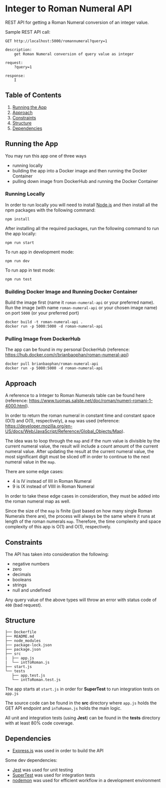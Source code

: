 # Integer to Roman Numeral API

REST API for getting a Roman Numeral conversion of an integer value.

Sample REST API call:

    GET http://localhost:5000/romannumeral?query=1

    description:
        get Roman Numeral conversion of query value as integer

    request:
        ?query=1

    response: 
        I

## Table of Contents

1. [Running the App](#running-the-app)
2. [Approach](#approach)
3. [Constraints](#constraints)
4. [Structure](#structure)
5. [Dependencies](#dependencies)

## Running the App

You may run this app one of three ways 
- running locally
- building the app into a Docker image and then running the Docker Container
- pulling down image from DockerHub and running the Docker Container

### Running Locally

In order to run locally you will need to install [Node.js](https://nodejs.org/en/) and then install all the npm packages with the following command:
    
    npm install
    
After installing all the required packages, run the following command to run the app locally:
    
    npm run start

To run app in development mode:

    npm run dev
    
To run app in test mode:

    npm run test
  
### Building Docker Image and Running Docker Container

Build the image first (name it `roman-numeral-api` or your preferred name). Run the image (with name `roman-numeral-api` or your chosen image name) on port `5000` (or your preferred port)

    docker build -t roman-numeral-api .
    docker run -p 5000:5000 -d roman-numeral-api
  
### Pulling Image from DockerHub

The app can be found in my personal DockerHub (reference: https://hub.docker.com/r/brianbaophan/roman-numeral-api)

    docker pull brianbaophan/roman-numeral-api
    docker run -p 5000:5000 -d roman-numeral-api

## Approach

A reference to a Integer to Roman Numerals table can be found here (reference: https://www.tuomas.salste.net/doc/roman/numeri-romani-1-4000.html).

In order to return the roman numeral in constant time and constant space (O(1) and O(1), respectively), a `map` was used (reference: https://developer.mozilla.org/en-US/docs/Web/JavaScript/Reference/Global_Objects/Map). 

The idea was to loop through the `map` and if the num value is divisible by the current numeral value, the result will include a count amount of the current numeral value. After updating the result at the current numeral value, the most significant digit must be sliced off in order to continue to the next numeral value in the `map`. 

There are some edge cases:
- 4 is IV instead of IIII in Roman Numeral
- 9 is IX instead of VIIII in Roman Numeral

In order to take these edge cases in consideration, they must be added into the roman numeral map as well. 

Since the size of the `map` is finite (just based on how many single Roman Numerals there are), the process will always be the same where it runs at length of the roman numerals `map`. Therefore, the time complexity and space complexity of this app is O(1) and O(1), respectively. 

## Constraints

The API has taken into consideration the following:
- negative numbers
- zero
- decimals
- booleans
- strings
- null and undefined

Any query value of the above types will throw an error with status code of `400` (bad request).

## Structure

    ├── Dockerfile
    ├── README.md
    ├── node_modules
    ├── package-lock.json
    ├── package.json
    ├── src
    |  ├── app.js
    |  └── intToRoman.js
    ├── start.js
    └── tests
       ├── app.test.js
       └── intToRoman.test.js
       
The app starts at `start.js` in order for **SuperTest** to run integration tests on `app.js`

The source code can be found in the **src** directory where `app.js` holds the GET API endpoint and `inToRoman.js` holds the main logic.

All unit and integration tests (using **Jest**) can be found in the **tests** directory with at least 80% code coverage. 

## Dependencies

- [Express.js](https://expressjs.com/) was used in order to build the API 

Some dev dependencies:

- [Jest](https://jestjs.io/) was used for unit testing
- [SuperTest](https://www.npmjs.com/package/supertest) was used for integration tests
- [nodemon](https://nodemon.io/) was used for efficient workflow in a development environment

